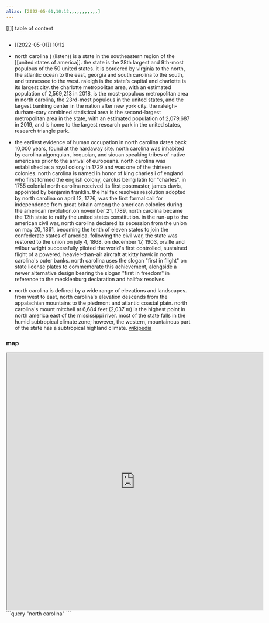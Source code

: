```yaml
---
alias: [2022-05-01,10:12,,,,,,,,,,,]
---
```

[[]]
table of content
```toc
```

- [[2022-05-01]] 10:12
- north carolina ( (listen)) is a state in the southeastern region of the [[united states of america]]. the state is the 28th largest and 9th-most populous of the 50 united states. it is bordered by virginia to the north, the atlantic ocean to the east, georgia and south carolina to the south, and tennessee to the west. raleigh is the state's capital and charlotte is its largest city. the charlotte metropolitan area, with an estimated population of 2,569,213 in 2018, is the most-populous metropolitan area in north carolina, the 23rd-most populous in the united states, and the largest banking center in the nation after new york city. the raleigh-durham-cary combined statistical area is the second-largest metropolitan area in the state, with an estimated population of 2,079,687 in 2019, and is home to the largest research park in the united states, research triangle park.

- the earliest evidence of human occupation in north carolina dates back 10,000 years, found at the hardaway site. north carolina was inhabited by carolina algonquian, iroquoian, and siouan speaking tribes of native americans prior to the arrival of europeans. north carolina was established as a royal colony in 1729 and was one of the thirteen colonies. north carolina is named in honor of king charles i of england who first formed the english colony, carolus being latin for "charles". in 1755 colonial north carolina received its first postmaster, james davis, appointed by benjamin franklin.  the halifax resolves resolution adopted by north carolina on april 12, 1776, was the first formal call for independence from great britain among the american colonies during the american revolution.on november 21, 1789, north carolina became the 12th state to ratify the united states constitution. in the run-up to the american civil war, north carolina declared its secession from the union on may 20, 1861, becoming the tenth of eleven states to join the confederate states of america. following the civil war, the state was restored to the union on july 4, 1868. on december 17, 1903, orville and wilbur wright successfully piloted the world's first controlled, sustained flight of a powered, heavier-than-air aircraft at kitty hawk in north carolina's outer banks. north carolina uses the slogan "first in flight" on state license plates to commemorate this achievement, alongside a newer alternative design bearing the slogan "first in freedom" in reference to the mecklenburg declaration and halifax resolves.

- north carolina is defined by a wide range of elevations and landscapes. from west to east, north carolina's elevation descends from the appalachian mountains to the piedmont and atlantic coastal plain. north carolina's mount mitchell at 6,684 feet (2,037 m) is the highest point in north america east of the mississippi river. most of the state falls in the humid subtropical climate zone; however, the western, mountainous part of the state has a subtropical highland climate.
[wikipedia](https://en.wikipedia.org/wiki/north%20carolina)
### map
<iframe src="https://duckduckgo.com/?t=ffab&q=north carolina&ia=web&iaxm=about" width="700" height="700" ></iframe>
```query
"north carolina"
```